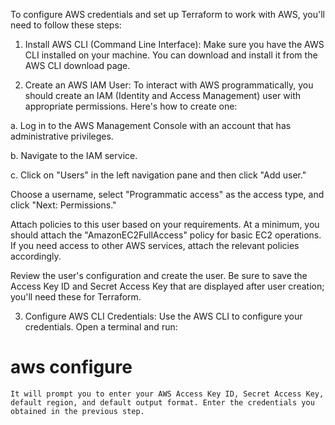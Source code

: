 To configure AWS credentials and set up Terraform to work with AWS, you'll need to follow these steps: 

1. Install AWS CLI (Command Line Interface):
Make sure you have the AWS CLI installed on your machine. You can download and install it from the AWS CLI download page.

2. Create an AWS IAM User:
To interact with AWS programmatically, you should create an IAM (Identity and Access Management) user with appropriate permissions. Here's how to create one:

a. Log in to the AWS Management Console with an account that has administrative privileges.

b. Navigate to the IAM service.

c. Click on "Users" in the left navigation pane and then click "Add user."

Choose a username, select "Programmatic access" as the access type, and click "Next: Permissions."

Attach policies to this user based on your requirements. At a minimum, you should attach the "AmazonEC2FullAccess" policy for basic EC2 operations. If you need access to other AWS services, attach the relevant policies accordingly.

Review the user's configuration and create the user. Be sure to save the Access Key ID and Secret Access Key that are displayed after user creation; you'll need these for Terraform.

3. Configure AWS CLI Credentials:
Use the AWS CLI to configure your credentials. Open a terminal and run:

 # aws configure


```
It will prompt you to enter your AWS Access Key ID, Secret Access Key, default region, and default output format. Enter the credentials you obtained in the previous step.
```
